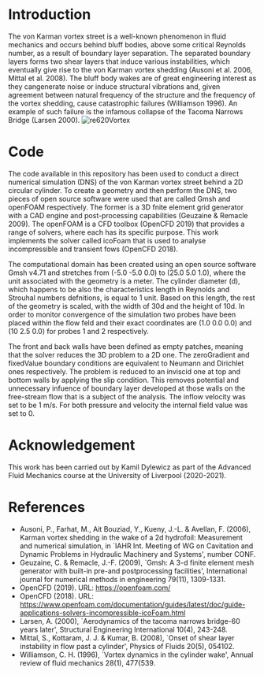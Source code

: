 # Introduction
The von Karman vortex street is a well-known phenomenon in fluid mechanics and occurs behind bluff bodies, above some critical Reynolds number, as a result of boundary layer separation. The separated boundary layers forms two shear layers that induce various instabilities, which eventually give rise to the von Karman vortex shedding (Ausoni et al. 2006, Mittal et al. 2008). The bluff body wakes are of great engineering interest as they cangenerate noise or induce structural vibrations and, given agreement between natural frequency of the structure and the frequency of the vortex shedding, cause catastrophic failures (Williamson 1996). An example of such failure is the infamous collapse of the Tacoma Narrows Bridge (Larsen 2000).
![re620Vortex](https://user-images.githubusercontent.com/67333831/111768741-9c1d9600-88a8-11eb-955a-0532cf4f003e.png)



# Code
The code available in this repository has been used to conduct a direct numerical simulation (DNS) of the von Karman vortex street behind a 2D circular cylinder. To create a geometry and then perform the DNS, two pieces of open source software were used that are called Gmsh and openFOAM respectively. The former is a 3D fnite element grid generator with a CAD engine and post-processing capabilities (Geuzaine & Remacle 2009). The openFOAM is a CFD toolbox (OpenCFD 2019) that provides a range of solvers, where each has its specific purpose. This work implements the solver called icoFoam that is used to analyse incompressible and transient fows (OpenCFD 2018).

The computational domain has been created using an open source software Gmsh v4.71 and stretches from (-5.0 -5.0 0.0) to (25.0 5.0 1.0), where the unit associated with the geometry is a meter. The cylinder diameter (d), which happens to be also the characteristics length in Reynolds and Strouhal numbers defnitions, is equal to 1 unit. Based on this length, the rest of the geometry is scaled, with the width of 30d and the height of 10d. In order to monitor convergence of the simulation two probes have been placed within the flow feld and their exact coordinates are (1.0 0.0 0.0) and (10 2.5 0.0) for probes 1 and 2 respectively.

The front and back walls have been defined as empty patches, meaning that the solver reduces the 3D problem to a 2D one. The zeroGradient and fixedValue boundary conditions are equivalent to Neumann and Dirichlet ones respectively. The problem is reduced to an inviscid one at top and bottom walls by applying the slip condition. This removes potential and unnecessary infuence of boundary layer developed at those walls on the free-stream flow that is a subject of the analysis. The inflow velocity was set to be 1 m/s. For both pressure and velocity the internal field value was set to 0.

# Acknowledgement
This work has been carried out by Kamil Dylewicz as part of the Advanced Fluid Mechanics course at the University of Liverpool (2020-2021).

# References
* Ausoni, P., Farhat, M., Ait Bouziad, Y., Kueny, J.-L. & Avellan, F. (2006), Karman vortex shedding in the wake of a 2d hydrofoil: Measurement and numerical simulation, in `IAHR Int. Meeting of WG on Cavitation and Dynamic Problems in Hydraulic Machinery and Systems', number CONF.
* Geuzaine, C. & Remacle, J.-F. (2009), `Gmsh: A 3-d finite element mesh generator with built-in pre-and postprocessing facilities', International journal for numerical methods in engineering 79(11), 1309-1331.
* OpenCFD (2019). URL: https://openfoam.com/
* OpenCFD (2018). URL: https://www.openfoam.com/documentation/guides/latest/doc/guide-applications-solvers-incompressible-icoFoam.html
* Larsen, A. (2000), `Aerodynamics of the tacoma narrows bridge-60 years later', Structural Engineering International 10(4), 243-248.
* Mittal, S., Kottaram, J. J. & Kumar, B. (2008), `Onset of shear layer instability in flow past a cylinder', Physics of Fluids 20(5), 054102.
* Williamson, C. H. (1996), `Vortex dynamics in the cylinder wake', Annual review of fluid mechanics 28(1), 477{539.
